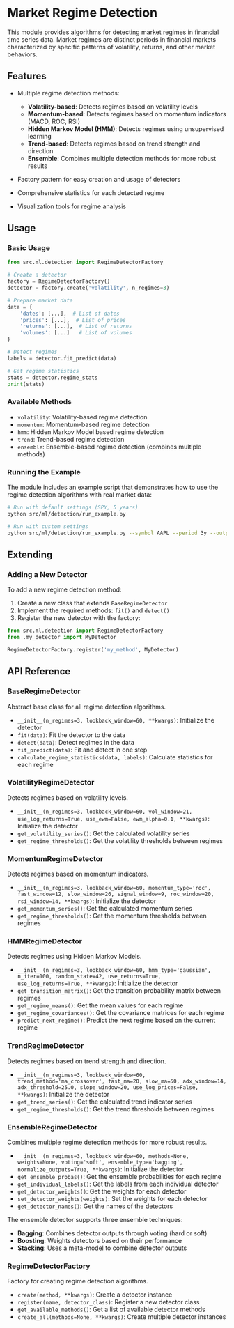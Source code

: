 # Market Regime Detection

This module provides algorithms for detecting market regimes in financial time series data. Market regimes are distinct periods in financial markets characterized by specific patterns of volatility, returns, and other market behaviors.

## Features

- Multiple regime detection methods:
  - **Volatility-based**: Detects regimes based on volatility levels
  - **Momentum-based**: Detects regimes based on momentum indicators (MACD, ROC, RSI)
  - **Hidden Markov Model (HMM)**: Detects regimes using unsupervised learning
  - **Trend-based**: Detects regimes based on trend strength and direction
  - **Ensemble**: Combines multiple detection methods for more robust results

- Factory pattern for easy creation and usage of detectors
- Comprehensive statistics for each detected regime
- Visualization tools for regime analysis

## Usage

### Basic Usage

```python
from src.ml.detection import RegimeDetectorFactory

# Create a detector
factory = RegimeDetectorFactory()
detector = factory.create('volatility', n_regimes=3)

# Prepare market data
data = {
    'dates': [...],  # List of dates
    'prices': [...],  # List of prices
    'returns': [...],  # List of returns
    'volumes': [...]   # List of volumes
}

# Detect regimes
labels = detector.fit_predict(data)

# Get regime statistics
stats = detector.regime_stats
print(stats)
```

### Available Methods

- `volatility`: Volatility-based regime detection
- `momentum`: Momentum-based regime detection
- `hmm`: Hidden Markov Model based regime detection
- `trend`: Trend-based regime detection
- `ensemble`: Ensemble-based regime detection (combines multiple methods)

### Running the Example

The module includes an example script that demonstrates how to use the regime detection algorithms with real market data:

```bash
# Run with default settings (SPY, 5 years)
python src/ml/detection/run_example.py

# Run with custom settings
python src/ml/detection/run_example.py --symbol AAPL --period 3y --output-dir ./plots
```

## Extending

### Adding a New Detector

To add a new regime detection method:

1. Create a new class that extends `BaseRegimeDetector`
2. Implement the required methods: `fit()` and `detect()`
3. Register the new detector with the factory:

```python
from src.ml.detection import RegimeDetectorFactory
from .my_detector import MyDetector

RegimeDetectorFactory.register('my_method', MyDetector)
```

## API Reference

### BaseRegimeDetector

Abstract base class for all regime detection algorithms.

- `__init__(n_regimes=3, lookback_window=60, **kwargs)`: Initialize the detector
- `fit(data)`: Fit the detector to the data
- `detect(data)`: Detect regimes in the data
- `fit_predict(data)`: Fit and detect in one step
- `calculate_regime_statistics(data, labels)`: Calculate statistics for each regime

### VolatilityRegimeDetector

Detects regimes based on volatility levels.

- `__init__(n_regimes=3, lookback_window=60, vol_window=21, use_log_returns=True, use_ewm=False, ewm_alpha=0.1, **kwargs)`: Initialize the detector
- `get_volatility_series()`: Get the calculated volatility series
- `get_regime_thresholds()`: Get the volatility thresholds between regimes

### MomentumRegimeDetector

Detects regimes based on momentum indicators.

- `__init__(n_regimes=3, lookback_window=60, momentum_type='roc', fast_window=12, slow_window=26, signal_window=9, roc_window=20, rsi_window=14, **kwargs)`: Initialize the detector
- `get_momentum_series()`: Get the calculated momentum series
- `get_regime_thresholds()`: Get the momentum thresholds between regimes

### HMMRegimeDetector

Detects regimes using Hidden Markov Models.

- `__init__(n_regimes=3, lookback_window=60, hmm_type='gaussian', n_iter=100, random_state=42, use_returns=True, use_log_returns=True, **kwargs)`: Initialize the detector
- `get_transition_matrix()`: Get the transition probability matrix between regimes
- `get_regime_means()`: Get the mean values for each regime
- `get_regime_covariances()`: Get the covariance matrices for each regime
- `predict_next_regime()`: Predict the next regime based on the current regime

### TrendRegimeDetector

Detects regimes based on trend strength and direction.

- `__init__(n_regimes=3, lookback_window=60, trend_method='ma_crossover', fast_ma=20, slow_ma=50, adx_window=14, adx_threshold=25.0, slope_window=20, use_log_prices=False, **kwargs)`: Initialize the detector
- `get_trend_series()`: Get the calculated trend indicator series
- `get_regime_thresholds()`: Get the trend thresholds between regimes

### EnsembleRegimeDetector

Combines multiple regime detection methods for more robust results.

- `__init__(n_regimes=3, lookback_window=60, methods=None, weights=None, voting='soft', ensemble_type='bagging', normalize_outputs=True, **kwargs)`: Initialize the detector
- `get_ensemble_probas()`: Get the ensemble probabilities for each regime
- `get_individual_labels()`: Get the labels from each individual detector
- `get_detector_weights()`: Get the weights for each detector
- `set_detector_weights(weights)`: Set the weights for each detector
- `get_detector_names()`: Get the names of the detectors

The ensemble detector supports three ensemble techniques:
- **Bagging**: Combines detector outputs through voting (hard or soft)
- **Boosting**: Weights detectors based on their performance
- **Stacking**: Uses a meta-model to combine detector outputs

### RegimeDetectorFactory

Factory for creating regime detection algorithms.

- `create(method, **kwargs)`: Create a detector instance
- `register(name, detector_class)`: Register a new detector class
- `get_available_methods()`: Get a list of available detector methods
- `create_all(methods=None, **kwargs)`: Create multiple detector instances 